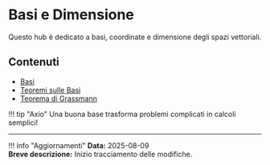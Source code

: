 # Basi e Dimensione

Questo hub è dedicato a basi, coordinate e dimensione degli spazi vettoriali.

## Contenuti

- [Basi](basi.md)
- [Teoremi sulle Basi](teoremi-sulle-basi.md)
- [Teorema di Grassmann](teorema-di-grassmann.md)

!!! tip "Axio"
    Una buona base trasforma problemi complicati in calcoli semplici!

---

!!! info "Aggiornamenti"
    **Data:** 2025-08-09  
    **Breve descrizione:** Inizio tracciamento delle modifiche.

